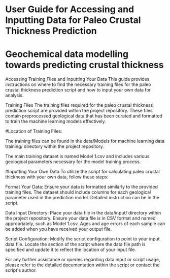 # User Guide for Accessing and Inputting Data for Paleo Crustal Thickness Prediction
# Geochemical data modelling towards predicting crustal thickness

Accessing Training Files and Inputting Your Data
This guide provides instructions on where to find the necessary training files for the paleo crustal thickness prediction script and how to input your own data for analysis.

Training Files
The training files required for the paleo crustal thickness prediction script are provided within the project repository. These files contain preprocessed geological data that has been curated and formatted to train the machine learning models effectively.

#Location of Training Files:

The training files can be found in the data/Models for machine learning data training/ directory within the project repository.

The main training dataset is named Model 1.csv and includes various geological parameters necessary for the model training process. 

#Inputting Your Own Data
To utilize the script for calculating paleo crustal thickness with your own data, follow these steps:

Format Your Data: Ensure your data is formatted similarly to the provided training files. The dataset should include columns for each geological parameter used in the prediction model. Detailed instruction can be in the script.

Data Input Directory: Place your data file in the data/input/ directory within the project repository. Ensure your data file is in CSV format and named appropriately, such as Model 1.csv. Ages and age errors of each sample can be added when you have received your output file.

Script Configuration: Modify the script configuration to point to your input data file. Locate the section of the script where the data file path is specified and update it to reflect the location of your input file. 

For any further assistance or queries regarding data input or script usage, please refer to the detailed documentation within the script or contact the script's author.

